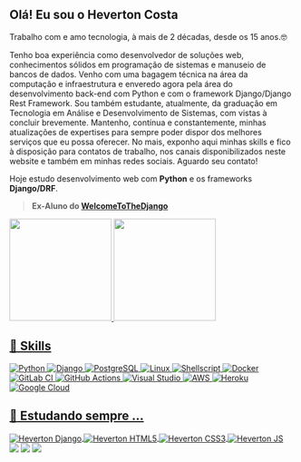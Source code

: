 ## Olá! Eu sou o Heverton Costa 

Trabalho com e amo tecnologia, à mais de 2 décadas, desde os 15 anos.🤓

Tenho boa experiência como desenvolvedor de soluções web, conhecimentos sólidos em programação de sistemas e manuseio de bancos de dados. Venho com uma bagagem técnica na área da computação e infraestrutura e enveredo agora pela área do desenvolvimento back-end com Python e com o framework Django/Django Rest Framework. Sou também estudante, atualmente, da graduação em Tecnologia em Análise e Desenvolvimento de Sistemas, com vistas à concluir brevemente. Mantenho, contínua e constantemente, minhas atualizações de expertises para sempre poder dispor dos melhores serviços que eu possa oferecer. No mais, exponho aqui minhas skills e fico à disposição para contatos de trabalho, nos canais disponibilizados neste website e também em minhas redes sociais. Aguardo seu contato!

Hoje estudo desenvolvimento web com **Python** e os frameworks **Django/DRF**.
 
>**Ex-Aluno do [WelcomeToTheDjango](https://welcometothedjango.com.br)**

 <div>
  <a href="https://github.com/hscosta">
  <img height="180em" src="https://github-readme-stats.vercel.app/api?username=hscosta&show_icons=true&theme=midnight-purple&include_all_commits=true&count_private=true"/>
  <img height="180em" src="https://github-readme-stats.vercel.app/api/top-langs/?username=hscosta&layout=compact&langs_count=7&theme=midnight-purple"/>
</div>

## 🚀 Skills

<p>
  <img alt="Python" src="https://img.shields.io/badge/Python-3776AB?style=for-the-badge&logo=python&logoColor=white"/>
  <img alt="Django" src="https://img.shields.io/badge/Django-092E20?style=for-the-badge&logo=django&logoColor=white"/>
  <img alt="PostgreSQL" src="https://img.shields.io/badge/PostgreSQL-316192?style=for-the-badge&logo=postgresql&logoColor=white"/>
  <img alt="Linux" src="https://img.shields.io/badge/Linux-dedede?style=for-the-badge&logo=Linux&logoColor=black"/>
  <img alt="Shellscript" src="https://img.shields.io/badge/Shellscript-dedede?style=for-the-badge&logo=shellscript&logoColor=white"/>
  <img alt="Docker" src="https://img.shields.io/badge/docker-1572B6.svg?&style=for-the-badge&logo=docker&logoColor=white"/>
  <img alt="GitLab CI" src="https://img.shields.io/badge/GitLabCI-%23181717.svg?style=for-the-badge&logo=gitlab&logoColor=white"/>
  <img alt="GitHub Actions" src="https://img.shields.io/badge/githubactions-%232671E5.svg?style=for-the-badge&logo=githubactions&logoColor=white"/>
  <img alt="Visual Studio" src="https://img.shields.io/badge/Visual%20Studio-5C2D91.svg?style=for-the-badge&logo=visual-studio&logoColor=white"/>
  <img alt="AWS" src="https://img.shields.io/badge/AWS-%23FF9900.svg?style=for-the-badge&logo=amazon-aws&logoColor=white"/>
  <img alt="Heroku" src="https://img.shields.io/badge/heroku-%23430098.svg?style=for-the-badge&logo=heroku&logoColor=white"/>
  <img alt="Google Cloud" src="https://img.shields.io/badge/GoogleCloud-%234285F4.svg?style=for-the-badge&logo=google-cloud&logoColor=white"/>
</p>
  
## :notebook_with_decorative_cover: Estudando sempre ...
<div>
  <img align="center" alt="Heverton Django" src="https://img.shields.io/badge/Django-092E20?style=for-the-badge&logo=django&logoColor=white">
  <img align="center" alt="Heverton HTML5" src="https://img.shields.io/badge/HTML5-E34F26?style=for-the-badge&logo=html5&logoColor=white">
  <img align="center" alt="Heverton CSS3" src="https://img.shields.io/badge/CSS3-1572B6?style=for-the-badge&logo=css3&logoColor=white">
  <img align="center" alt="Heverton JS" src="https://img.shields.io/badge/JavaScript-F7DF1E?style=for-the-badge&logo=javascript&logoColor=black">
</div>
<div  
## :boy: Contatos
<a href="https://t.me/C_Hsa/" target="_blank"><img src="https://img.shields.io/badge/Telegram-2CA5E0?style=for-the-badge&logo=telegram&logoColor=white"></a> 
<a href = "mailto:hevertonscosta@gmail.com"><img src="https://img.shields.io/badge/Gmail-D14836?style=for-the-badge&logo=gmail&logoColor=white" target="_blank"></a> 
<a href="https://www.linkedin.com/in/hevertoncosta/" target="_blank"><img src="https://img.shields.io/badge/-LinkedIn-%230077B5?style=for-the-badge&logo=linkedin&logoColor=white"></a> 
 </div>
 
 
 
